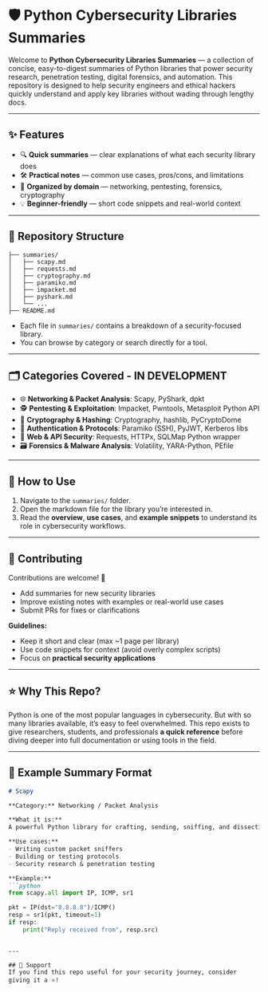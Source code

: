 # 🛡️ Python Cybersecurity Libraries Summaries

Welcome to **Python Cybersecurity Libraries Summaries** — a collection of concise, easy-to-digest summaries of Python libraries that power security research, penetration testing, digital forensics, and automation.
This repository is designed to help security engineers and ethical hackers quickly understand and apply key libraries without wading through lengthy docs.

---

## ✨ Features

* 🔍 **Quick summaries** — clear explanations of what each security library does
* 🛠 **Practical notes** — common use cases, pros/cons, and limitations
* 📖 **Organized by domain** — networking, pentesting, forensics, cryptography
* 💡 **Beginner-friendly** — short code snippets and real-world context

---

## 📂 Repository Structure

```
├── summaries/
│   ├── scapy.md
│   ├── requests.md
│   ├── cryptography.md
│   ├── paramiko.md
│   ├── impacket.md
│   ├── pyshark.md
│   └── ...
├── README.md
```

* Each file in `summaries/` contains a breakdown of a security-focused library.
* You can browse by category or search directly for a tool.

---

## 🗂 Categories Covered - IN DEVELOPMENT

* 🌐 **Networking & Packet Analysis**: Scapy, PyShark, dpkt
* 🕵️ **Pentesting & Exploitation**: Impacket, Pwntools, Metasploit Python API
* 🔐 **Cryptography & Hashing**: Cryptography, hashlib, PyCryptoDome
* 🔑 **Authentication & Protocols**: Paramiko (SSH), PyJWT, Kerberos libs
* 📡 **Web & API Security**: Requests, HTTPx, SQLMap Python wrapper
* 🗃️ **Forensics & Malware Analysis**: Volatility, YARA-Python, PEfile

---

## 🚀 How to Use

1. Navigate to the `summaries/` folder.
2. Open the markdown file for the library you’re interested in.
3. Read the **overview**, **use cases**, and **example snippets** to understand its role in cybersecurity workflows.

---

## 🤝 Contributing

Contributions are welcome! 🎉

* Add summaries for new security libraries
* Improve existing notes with examples or real-world use cases
* Submit PRs for fixes or clarifications

**Guidelines:**

* Keep it short and clear (max ~1 page per library)
* Use code snippets for context (avoid overly complex scripts)
* Focus on **practical security applications**

---

## ⭐️ Why This Repo?

Python is one of the most popular languages in cybersecurity.
But with so many libraries available, it’s easy to feel overwhelmed.
This repo exists to give researchers, students, and professionals **a quick reference** before diving deeper into full documentation or using tools in the field.

---

## 📌 Example Summary Format

````markdown
# Scapy  

**Category:** Networking / Packet Analysis  

**What it is:**  
A powerful Python library for crafting, sending, sniffing, and dissecting network packets.  

**Use cases:**  
- Writing custom packet sniffers  
- Building or testing protocols  
- Security research & penetration testing  

**Example:**  
```python
from scapy.all import IP, ICMP, sr1

pkt = IP(dst="8.8.8.8")/ICMP()
resp = sr1(pkt, timeout=1)
if resp:
    print("Reply received from", resp.src)
````

```

---

## 🌟 Support  
If you find this repo useful for your security journey, consider giving it a ⭐️!  
```
